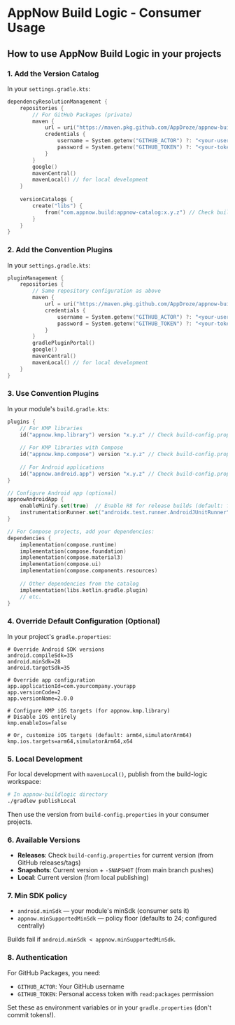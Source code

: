# AppNow Build Logic - Consumer Usage

## How to use AppNow Build Logic in your projects

### 1. Add the Version Catalog

In your `settings.gradle.kts`:

```kotlin
dependencyResolutionManagement {
    repositories {
        // For GitHub Packages (private)
        maven { 
            url = uri("https://maven.pkg.github.com/AppDroze/appnow-buildlogic") 
            credentials {
                username = System.getenv("GITHUB_ACTOR") ?: "<your-username>"
                password = System.getenv("GITHUB_TOKEN") ?: "<your-token>"
            }
        }
        google()
        mavenCentral()
        mavenLocal() // for local development
    }
    
    versionCatalogs {
        create("libs") {
            from("com.appnow.build:appnow-catalog:x.y.z") // Check build-config.properties for current version
        }
    }
}
```

### 2. Add the Convention Plugins

In your `settings.gradle.kts`:

```kotlin
pluginManagement {
    repositories {
        // Same repository configuration as above
        maven { 
            url = uri("https://maven.pkg.github.com/AppDroze/appnow-buildlogic")
            credentials {
                username = System.getenv("GITHUB_ACTOR") ?: "<your-username>"
                password = System.getenv("GITHUB_TOKEN") ?: "<your-token>"
            }
        }
        gradlePluginPortal()
        google()
        mavenCentral()
        mavenLocal() // for local development
    }
}
```

### 3. Use Convention Plugins

In your module's `build.gradle.kts`:

```kotlin
plugins {
    // For KMP libraries
    id("appnow.kmp.library") version "x.y.z" // Check build-config.properties for current version
    
    // For KMP libraries with Compose 
    id("appnow.kmp.compose") version "x.y.z" // Check build-config.properties for current version
    
    // For Android applications
    id("appnow.android.app") version "x.y.z" // Check build-config.properties for current version
}

// Configure Android app (optional)
appnowAndroidApp {
    enableMinify.set(true)  // Enable R8 for release builds (default: false)
    instrumentationRunner.set("androidx.test.runner.AndroidJUnitRunner")  // Customize test runner
}

// For Compose projects, add your dependencies:
dependencies {
    implementation(compose.runtime)
    implementation(compose.foundation)
    implementation(compose.material3)
    implementation(compose.ui)
    implementation(compose.components.resources)
    
    // Other dependencies from the catalog
    implementation(libs.kotlin.gradle.plugin)
    // etc.
}
```

### 4. Override Default Configuration (Optional)

In your project's `gradle.properties`:

```properties
# Override Android SDK versions
android.compileSdk=35
android.minSdk=28
android.targetSdk=35

# Override app configuration
app.applicationId=com.yourcompany.yourapp
app.versionCode=2
app.versionName=2.0.0

# Configure KMP iOS targets (for appnow.kmp.library)
# Disable iOS entirely
kmp.enableIos=false

# Or, customize iOS targets (default: arm64,simulatorArm64)
kmp.ios.targets=arm64,simulatorArm64,x64
```

### 5. Local Development

For local development with `mavenLocal()`, publish from the build-logic workspace:

```bash
# In appnow-buildlogic directory
./gradlew publishLocal
```

Then use the version from `build-config.properties` in your consumer projects.

### 6. Available Versions

- **Releases**: Check `build-config.properties` for current version (from GitHub releases/tags)
- **Snapshots**: Current version + `-SNAPSHOT` (from main branch pushes)
- **Local**: Current version (from local publishing)

### 7. Min SDK policy

- `android.minSdk` — your module's minSdk (consumer sets it)
- `appnow.minSupportedMinSdk` — policy floor (defaults to 24; configured centrally)

Builds fail if `android.minSdk < appnow.minSupportedMinSdk`.

### 8. Authentication

For GitHub Packages, you need:
- `GITHUB_ACTOR`: Your GitHub username
- `GITHUB_TOKEN`: Personal access token with `read:packages` permission

Set these as environment variables or in your `gradle.properties` (don't commit tokens!).
